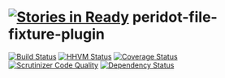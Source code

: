 [![Stories in Ready](https://badge.waffle.io/holyshared/peridot-file-fixture-plugin.png?label=ready&title=Ready)](https://waffle.io/holyshared/peridot-file-fixture-plugin)
peridot-file-fixture-plugin
====================================

[![Build Status](https://travis-ci.org/holyshared/peridot-file-fixture-plugin.svg?branch=master)](https://travis-ci.org/holyshared/peridot-file-fixture-plugin)
[![HHVM Status](http://hhvm.h4cc.de/badge/holyshared/peridot-file-fixture-plugin.svg)](http://hhvm.h4cc.de/package/holyshared/peridot-file-fixture-plugin)
[![Coverage Status](https://coveralls.io/repos/holyshared/peridot-file-fixture-plugin/badge.svg)](https://coveralls.io/r/holyshared/peridot-file-fixture-plugin)
[![Scrutinizer Code Quality](https://scrutinizer-ci.com/g/holyshared/peridot-file-fixture-plugin/badges/quality-score.png?b=master)](https://scrutinizer-ci.com/g/holyshared/peridot-file-fixture-plugin/?branch=master)
[![Dependency Status](https://www.versioneye.com/user/projects/552f70b810e714f9e5000d0c/badge.svg?style=flat)](https://www.versioneye.com/user/projects/552f70b810e714f9e5000d0c)
